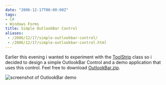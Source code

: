 ```yaml
---
date: "2006-12-17T00:00:00Z"
tags:
- C#
- Windows Forms
title: Simple OutlookBar Control
aliases:
 - /2006/12/17/simple-outlookbar-control/
 - /2006/12/17/simple-outlookbar-control.html
---
```

Earlier this evening i wanted to experiment with the [ToolStrip](http://msdn2.microsoft.com/en-us/library/system.windows.forms.toolstrip.aspx) class so i decided to design a simple OutlookBar Control and a demo application that uses this control. Feel free to download [OutlookBar.zip](http://www.timvw.be/wp-content/code/csharp/OutlookBar.zip).

![screenshot of OutlookBar demo](http://www.timvw.be/wp-content/images/outlookbardemo.jpg)
